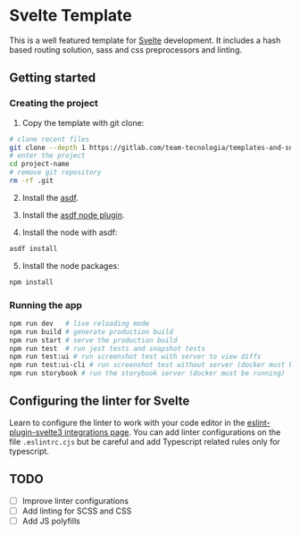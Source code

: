 # Svelte Template

This is a well featured template for [Svelte](https://svelte.dev/) development.
It includes a hash based routing solution, sass and css preprocessors and linting.

## Getting started

### Creating the project

1. Copy the template with git clone:

```sh
# clone recent files
git clone --depth 1 https://gitlab.com/team-tecnologia/templates-and-snippets/svelte-template project-name
# enter the project
cd project-name
# remove git repository
rm -rf .git
```

2. Install the [asdf](https://asdf-vm.com/).

3. Install the [asdf node plugin](https://github.com/asdf-vm/asdf-nodejs).

4. Install the node with asdf:
```sh
asdf install
```

5. Install the node packages:

```sh
npm install
```

### Running the app

```sh
npm run dev   # live reloading mode
npm run build # generate production build
npm run start # serve the production build
npm run test  # run jest tests and snapshot tests
npm run test:ui # run screenshot test with server to view diffs
npm run test:ui-cli # run screenshot test without server (docker must be running)
npm run storybook # run the storybook server (docker must be running)
```

## Configuring the linter for Svelte

Learn to configure the linter to work with your code editor in the
[eslint-plugin-svelte3 integrations page](https://github.com/sveltejs/eslint-plugin-svelte3/blob/master/INTEGRATIONS.md).
You can add linter configurations on the file `.eslintrc.cjs` but be careful and
add Typescript related rules only for typescript.

## TODO

* [ ] Improve linter configurations
* [ ] Add linting for SCSS and CSS
* [ ] Add JS polyfills

